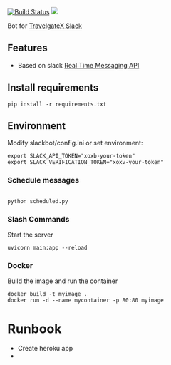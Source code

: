 [![Build Status](https://travis-ci.org/travelgateX/slack-botx.svg?branch=master)](https://travis-ci.org/travelgateX/slack-botx)
[<img src="https://slack.travelgatex.com/badge.svg">](https://slack.travelgatex.com)

Bot for [TravelgateX Slack](https://travelgatex.slack.com) 

## Features

* Based on slack [Real Time Messaging API](https://api.slack.com/rtm)

## Install requirements
```
pip install -r requirements.txt
```

## Environment
Modify slackbot/config.ini or set environment:

```
export SLACK_API_TOKEN="xoxb-your-token"
export SLACK_VERIFICATION_TOKEN="xoxv-your-token"
```

### Schedule messages

```

python scheduled.py

```

### Slash Commands
Start the server
```
uvicorn main:app --reload
```

### Docker
Build the image and run the container
```
docker build -t myimage .
docker run -d --name mycontainer -p 80:80 myimage
```


# Runbook
- Create heroku app
- 